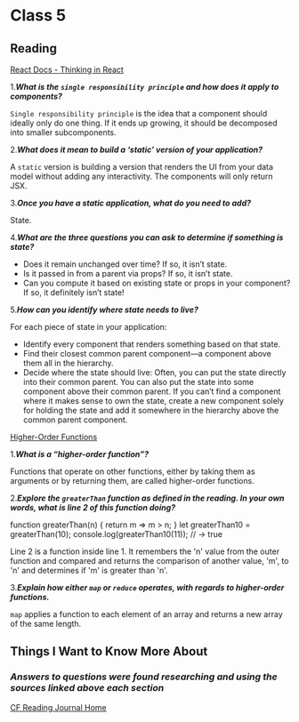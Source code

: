 # Class 5

## Reading

[React Docs - Thinking in React](https://react.dev/learn/thinking-in-react)

1.***What is the `single responsibility principle` and how does it apply to components?***

`Single responsibility principle` is the idea that a component should ideally only do one thing. If it ends up growing, it should be decomposed into smaller subcomponents.

2.***What does it mean to build a ‘static’ version of your application?***

A `static` version is building a version that renders the UI from your data model without adding any interactivity. The components will only return JSX.

3.***Once you have a static application, what do you need to add?***

State.

4.***What are the three questions you can ask to determine if something is state?***

* Does it remain unchanged over time? If so, it isn’t state.
* Is it passed in from a parent via props? If so, it isn’t state.
* Can you compute it based on existing state or props in your component? If so, it definitely isn’t state!

5.***How can you identify where state needs to live?***

For each piece of state in your application:

* Identify every component that renders something based on that state.
* Find their closest common parent component—a component above them all in the hierarchy.
* Decide where the state should live:
Often, you can put the state directly into their common parent.
You can also put the state into some component above their common parent. If you can’t find a component where it makes sense to own the state, create a new component solely for holding the state and add it somewhere in the hierarchy above the common parent component.

[Higher-Order Functions](https://eloquentjavascript.net/05_higher_order.html#h_xxCc98lOBK)

1.***What is a “higher-order function”?***

Functions that operate on other functions, either by taking them as arguments or by returning them, are called higher-order functions.

2.***Explore the `greaterThan` function as defined in the reading. In your own words, what is line 2 of this function doing?***

function greaterThan(n) {
  return m => m > n;
}
let greaterThan10 = greaterThan(10);
console.log(greaterThan10(11));
// → true

Line 2 is a function inside line 1. It remembers the 'n' value from the outer function and compared and returns the comparison of another value, 'm', to 'n' and determines if 'm' is greater than 'n'.

3.***Explain how either `map` or `reduce` operates, with regards to higher-order functions.***

`map` applies a function to each element of an array and returns a new array of the same length.

## Things I Want to Know More About

### ***Answers to questions were found researching and using the sources linked above each section***

[CF Reading Journal Home](../README.md)

